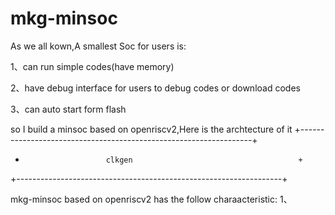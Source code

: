 # mkg-minsoc
As we all kown,A smallest Soc for users is:

1、can run simple codes(have memory) 

2、have debug interface for users to debug codes or download codes

3、can auto start form flash 

so I build a minsoc based on openriscv2,Here is the archtecture of it
+------------------------------------------------------------------+
-                       clkgen                                     +
+------------------------------------------------------------------+







mkg-minsoc based on openriscv2 has the follow charaacteristic:
1、
